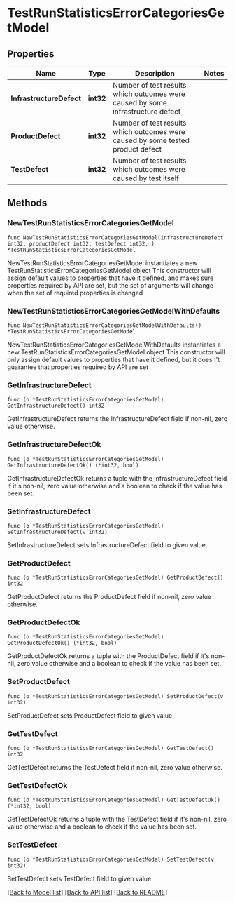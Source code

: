 # TestRunStatisticsErrorCategoriesGetModel

## Properties

Name | Type | Description | Notes
------------ | ------------- | ------------- | -------------
**InfrastructureDefect** | **int32** | Number of test results which outcomes were caused by some infrastructure defect | 
**ProductDefect** | **int32** | Number of test results which outcomes were caused by some tested product defect | 
**TestDefect** | **int32** | Number of test results which outcomes were caused by test itself | 

## Methods

### NewTestRunStatisticsErrorCategoriesGetModel

`func NewTestRunStatisticsErrorCategoriesGetModel(infrastructureDefect int32, productDefect int32, testDefect int32, ) *TestRunStatisticsErrorCategoriesGetModel`

NewTestRunStatisticsErrorCategoriesGetModel instantiates a new TestRunStatisticsErrorCategoriesGetModel object
This constructor will assign default values to properties that have it defined,
and makes sure properties required by API are set, but the set of arguments
will change when the set of required properties is changed

### NewTestRunStatisticsErrorCategoriesGetModelWithDefaults

`func NewTestRunStatisticsErrorCategoriesGetModelWithDefaults() *TestRunStatisticsErrorCategoriesGetModel`

NewTestRunStatisticsErrorCategoriesGetModelWithDefaults instantiates a new TestRunStatisticsErrorCategoriesGetModel object
This constructor will only assign default values to properties that have it defined,
but it doesn't guarantee that properties required by API are set

### GetInfrastructureDefect

`func (o *TestRunStatisticsErrorCategoriesGetModel) GetInfrastructureDefect() int32`

GetInfrastructureDefect returns the InfrastructureDefect field if non-nil, zero value otherwise.

### GetInfrastructureDefectOk

`func (o *TestRunStatisticsErrorCategoriesGetModel) GetInfrastructureDefectOk() (*int32, bool)`

GetInfrastructureDefectOk returns a tuple with the InfrastructureDefect field if it's non-nil, zero value otherwise
and a boolean to check if the value has been set.

### SetInfrastructureDefect

`func (o *TestRunStatisticsErrorCategoriesGetModel) SetInfrastructureDefect(v int32)`

SetInfrastructureDefect sets InfrastructureDefect field to given value.


### GetProductDefect

`func (o *TestRunStatisticsErrorCategoriesGetModel) GetProductDefect() int32`

GetProductDefect returns the ProductDefect field if non-nil, zero value otherwise.

### GetProductDefectOk

`func (o *TestRunStatisticsErrorCategoriesGetModel) GetProductDefectOk() (*int32, bool)`

GetProductDefectOk returns a tuple with the ProductDefect field if it's non-nil, zero value otherwise
and a boolean to check if the value has been set.

### SetProductDefect

`func (o *TestRunStatisticsErrorCategoriesGetModel) SetProductDefect(v int32)`

SetProductDefect sets ProductDefect field to given value.


### GetTestDefect

`func (o *TestRunStatisticsErrorCategoriesGetModel) GetTestDefect() int32`

GetTestDefect returns the TestDefect field if non-nil, zero value otherwise.

### GetTestDefectOk

`func (o *TestRunStatisticsErrorCategoriesGetModel) GetTestDefectOk() (*int32, bool)`

GetTestDefectOk returns a tuple with the TestDefect field if it's non-nil, zero value otherwise
and a boolean to check if the value has been set.

### SetTestDefect

`func (o *TestRunStatisticsErrorCategoriesGetModel) SetTestDefect(v int32)`

SetTestDefect sets TestDefect field to given value.



[[Back to Model list]](../README.md#documentation-for-models) [[Back to API list]](../README.md#documentation-for-api-endpoints) [[Back to README]](../README.md)


